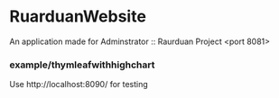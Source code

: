# RuarduanWebsite
An application made for Adminstrator :: Raurduan Project <port 8081>
### example/thymleafwithhighchart
Use http://localhost:8090/ for testing
